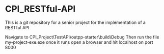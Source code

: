 # CPI_RESTful-API
This is a git repository for a senior project for the implementation of a RESTful API

Navigate to CPI_Project\TestAPI\oatpp-starter\build\Debug
Then run the file my-project-exe.exe
once it runs open a browser and hit localhost on port 8000
